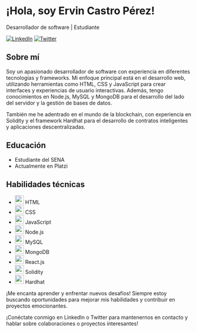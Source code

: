 # ¡Hola, soy Ervin Castro Pérez!

Desarrollador de software | Estudiante

[![LinkedIn](https://i.imgur.com/Xj1oPqM.png)](https://www.linkedin.com/in/tu_perfil_de_LinkedIn)
[![Twitter](https://i.imgur.com/wWzX9uB.png)](https://www.twitter.com/tu_perfil_de_Twitter)

## Sobre mí

Soy un apasionado desarrollador de software con experiencia en diferentes tecnologías y frameworks. Mi enfoque principal está en el desarrollo web, utilizando herramientas como HTML, CSS y JavaScript para crear interfaces y experiencias de usuario interactivas. Además, tengo conocimientos en Node.js, MySQL y MongoDB para el desarrollo del lado del servidor y la gestión de bases de datos.

También me he adentrado en el mundo de la blockchain, con experiencia en Solidity y el framework Hardhat para el desarrollo de contratos inteligentes y aplicaciones descentralizadas.

## Educación

- Estudiante del SENA
- Actualmente en Platzi

## Habilidades técnicas

- <img src="https://i.imgur.com/HTML_icon.png" width="24"> HTML
- <img src="https://i.imgur.com/CSS_icon.png" width="24"> CSS
- <img src="https://i.imgur.com/JavaScript_icon.png" width="24"> JavaScript
- <img src="https://i.imgur.com/NodeJS_icon.png" width="24"> Node.js
- <img src="https://i.imgur.com/MySQL_icon.png" width="24"> MySQL
- <img src="https://i.imgur.com/MongoDB_icon.png" width="24"> MongoDB
- <img src="https://i.imgur.com/ReactJS_icon.png" width="24"> React.js
- <img src="https://i.imgur.com/Solidity_icon.png" width="24"> Solidity
- <img src="https://i.imgur.com/Hardhat_icon.png" width="24"> Hardhat

¡Me encanta aprender y enfrentar nuevos desafíos! Siempre estoy buscando oportunidades para mejorar mis habilidades y contribuir en proyectos emocionantes.

¡Conéctate conmigo en LinkedIn o Twitter para mantenernos en contacto y hablar sobre colaboraciones o proyectos interesantes!
